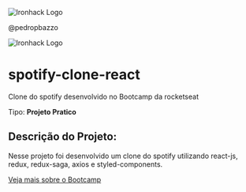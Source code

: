 ![Ironhack Logo](https://media.licdn.com/dms/image/C4D03AQFdU_Pi7FHLAA/profile-displayphoto-shrink_200_200/0?e=1574294400&v=beta&t=qQAhR5scc6cAFZQpt8v84bMHDob0xrQnbtH0IyWgx0s) 

@pedropbazzo

![Ironhack Logo](https://encrypted-tbn0.gstatic.com/images?q=tbn:ANd9GcRUdex5NSMBacZ6mr11kZc7ml105ROh_futgZmDPa4vewuZEDYqcA&s)


# spotify-clone-react
Clone do spotify desenvolvido no Bootcamp da rocketseat

<p> Tipo: <strong> Projeto Pratico</strong> </p>

<h2> Descrição do Projeto: </h2>

Nesse projeto foi desenvolvido um clone do spotify utilizando react-js, redux, redux-saga, axios e styled-components.

<a href="https://rocketseat.com.br/bootcamp">Veja mais sobre o Bootcamp</a>
